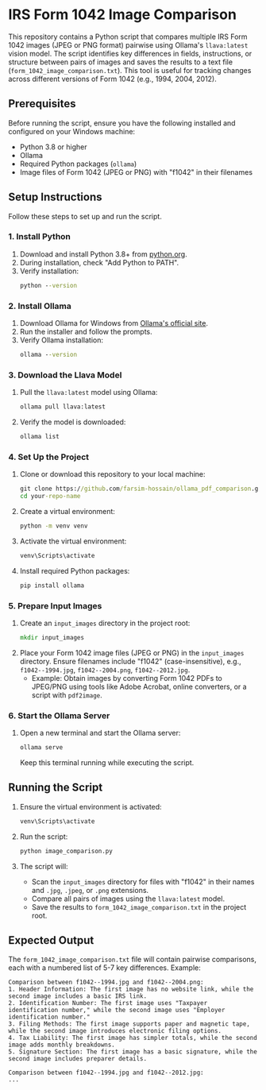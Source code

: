 # IRS Form 1042 Image Comparison

This repository contains a Python script that compares multiple IRS Form 1042 images (JPEG or PNG format) pairwise using Ollama's `llava:latest` vision model. The script identifies key differences in fields, instructions, or structure between pairs of images and saves the results to a text file (`form_1042_image_comparison.txt`). This tool is useful for tracking changes across different versions of Form 1042 (e.g., 1994, 2004, 2012).

## Prerequisites

Before running the script, ensure you have the following installed and configured on your Windows machine:
- Python 3.8 or higher
- Ollama
- Required Python packages (`ollama`)
- Image files of Form 1042 (JPEG or PNG) with "f1042" in their filenames

## Setup Instructions

Follow these steps to set up and run the script.

### 1. Install Python
1. Download and install Python 3.8+ from [python.org](https://www.python.org/downloads/).
2. During installation, check "Add Python to PATH".
3. Verify installation:
   ```cmd
   python --version
   ```

### 2. Install Ollama
1. Download Ollama for Windows from [Ollama's official site](https://ollama.com/download).
2. Run the installer and follow the prompts.
3. Verify Ollama installation:
   ```cmd
   ollama --version
   ```

### 3. Download the Llava Model
1. Pull the `llava:latest` model using Ollama:
   ```cmd
   ollama pull llava:latest
   ```
2. Verify the model is downloaded:
   ```cmd
   ollama list
   ```

### 4. Set Up the Project
1. Clone or download this repository to your local machine:
   ```cmd
   git clone https://github.com/farsim-hossain/ollama_pdf_comparison.git
   cd your-repo-name
   ```


2. Create a virtual environment:
   ```cmd
   python -m venv venv
   ```

3. Activate the virtual environment:
   ```cmd
   venv\Scripts\activate
   ```

4. Install required Python packages:
   ```cmd
   pip install ollama
   ```

### 5. Prepare Input Images
1. Create an `input_images` directory in the project root:
   ```cmd
   mkdir input_images
   ```
2. Place your Form 1042 image files (JPEG or PNG) in the `input_images` directory. Ensure filenames include "f1042" (case-insensitive), e.g., `f1042--1994.jpg`, `f1042--2004.png`, `f1042--2012.jpg`.
   - Example: Obtain images by converting Form 1042 PDFs to JPEG/PNG using tools like Adobe Acrobat, online converters, or a script with `pdf2image`.

### 6. Start the Ollama Server
1. Open a new terminal and start the Ollama server:
   ```cmd
   ollama serve
   ```
   Keep this terminal running while executing the script.

## Running the Script

1. Ensure the virtual environment is activated:
   ```cmd
   venv\Scripts\activate
   ```

2. Run the script:
   ```cmd
   python image_comparison.py
   ```

3. The script will:
   - Scan the `input_images` directory for files with "f1042" in their names and `.jpg`, `.jpeg`, or `.png` extensions.
   - Compare all pairs of images using the `llava:latest` model.
   - Save the results to `form_1042_image_comparison.txt` in the project root.

## Expected Output
The `form_1042_image_comparison.txt` file will contain pairwise comparisons, each with a numbered list of 5-7 key differences. Example:
```
Comparison between f1042--1994.jpg and f1042--2004.png:
1. Header Information: The first image has no website link, while the second image includes a basic IRS link.
2. Identification Number: The first image uses "Taxpayer identification number," while the second image uses "Employer identification number."
3. Filing Methods: The first image supports paper and magnetic tape, while the second image introduces electronic filing options.
4. Tax Liability: The first image has simpler totals, while the second image adds monthly breakdowns.
5. Signature Section: The first image has a basic signature, while the second image includes preparer details.

Comparison between f1042--1994.jpg and f1042--2012.jpg:
...
```

